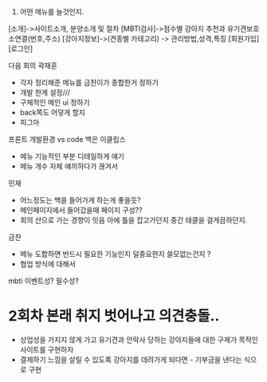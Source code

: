 1. 어떤 메뉴를 늘것인지.

[소개]->사이트소개, 분양소개 및 절차
[MBTI검사]->점수별 강아지 추천과 유기견보호소연결(번호,주소)
[강아지정보]->(견종별 카테고리) -> 관리방법,성격,특징 
[회원가입]
[로그인]


다음 회의
곽재훈
- 각자 정리해준 메뉴를 금찬이가 종합한거 정하기
- 개발 한계 설정///
- 구체적인 메인 ui 정하기
- back쪽도 어덯게 할지
- 피그마

프론트 개발환경 vs code
백은 이클립스

- 메뉴 기능적인 부분 디테일하게 얘기
- 메뉴 개수 자체 얘끼하다가 끊겨서 

민재
- 어느정도는 백을 들어가게 하는게 좋을듯?
- 메인페이지에서 들어갔을때 페이지 구성??
- 회의 산으로 가는 경향이 잇음 아에 틀을 잡고가던지 중간 태클을 걸게끔하던지.

금찬
- 메뉴 도합하면 반드시 필요한 기능인지 덜중요한지 쓸모없는건지 ?
- 협업 방식에 대해서 

mbti 이벤트성? 필수성?



2회차 본래 취지 벗어나고 의견충돌..
==========================================================================
- 상업성을 가지지 않게 가고 유기견과 안락사 당하는 강아지들에 대한 구제가 목적인 사이트를 구현하자
- 결제하기 느낌을 살릴 수 있도록 강아지를 데려가게 되다면 - 기부금을 낸다는 식으로 구현
